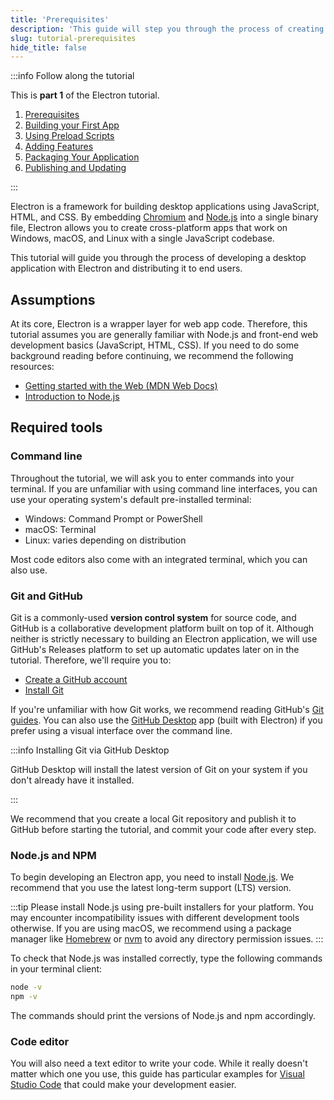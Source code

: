 ```yaml
---
title: 'Prerequisites'
description: 'This guide will step you through the process of creating a barebones Hello World app in Electron, similar to electron/electron-quick-start.'
slug: tutorial-prerequisites
hide_title: false
---
```


:::info Follow along the tutorial

This is **part 1** of the Electron tutorial.

1. [Prerequisites][prerequisites]
1. [Building your First App][building your first app]
1. [Using Preload Scripts][main-renderer]
1. [Adding Features][features]
1. [Packaging Your Application][packaging]
1. [Publishing and Updating][updates]

:::

Electron is a framework for building desktop applications using JavaScript,
HTML, and CSS. By embedding [Chromium][chromium] and [Node.js][node] into a
single binary file, Electron allows you to create cross-platform apps that
work on Windows, macOS, and Linux with a single JavaScript codebase.

This tutorial will guide you through the process of developing a desktop
application with Electron and distributing it to end users.

## Assumptions

At its core, Electron is a wrapper layer for web app code. Therefore, this
tutorial assumes you are generally familiar with Node.js and front-end web
development basics (JavaScript, HTML, CSS). If you need to do some background
reading before continuing, we recommend the following resources:

- [Getting started with the Web (MDN Web Docs)][mdn-guide]
- [Introduction to Node.js][node-guide]

## Required tools

### Command line

Throughout the tutorial, we will ask you to enter commands into your terminal. If you are
unfamiliar with using command line interfaces, you can use your operating system's default
pre-installed terminal:

- Windows: Command Prompt or PowerShell
- macOS: Terminal
- Linux: varies depending on distribution

Most code editors also come with an integrated terminal, which you can also use.

### Git and GitHub

Git is a commonly-used **version control system** for source code, and GitHub is a collaborative
development platform built on top of it. Although neither is strictly necessary to building
an Electron application, we will use GitHub's Releases platform to set up automatic updates later
on in the tutorial. Therefore, we'll require you to:

- [Create a GitHub account](https://github.com/join)
- [Install Git](https://github.com/git-guides/install-git)

If you're unfamiliar with how Git works, we recommend reading GitHub's [Git guides]. You can also
use the [GitHub Desktop] app (built with Electron) if you prefer using a visual interface
over the command line.

:::info Installing Git via GitHub Desktop

GitHub Desktop will install the latest version of Git on your system if you don't already have
it installed.

:::

We recommend that you create a local Git repository and publish it to GitHub before starting
the tutorial, and commit your code after every step.

### Node.js and NPM

To begin developing an Electron app, you need to install [Node.js][node-download].
We recommend that you use the latest long-term support (LTS) version.

:::tip
Please install Node.js using pre-built installers for your platform.
You may encounter incompatibility issues with different development tools otherwise.
If you are using macOS, we recommend using a package manager like [Homebrew] or
[nvm] to avoid any directory permission issues.
:::

To check that Node.js was installed correctly, type the following commands in your
terminal client:

```sh
node -v
npm -v
```

The commands should print the versions of Node.js and npm accordingly.

### Code editor

You will also need a text editor to write your code. While it really doesn't matter which
one you use, this guide has particular examples for [Visual Studio Code] that could
make your development easier.

<!-- Links -->

[chromium]: https://www.chromium.org/
[homebrew]: https://brew.sh/
[mdn-guide]: https://developer.mozilla.org/en-US/docs/Learn/
[node]: https://nodejs.org/
[node-guide]: https://nodejs.dev/learn
[node-download]: https://nodejs.org/en/download/
[nvm]: https://github.com/nvm-sh/nvm
[process-model]: ./process-model.md
[github]: https://github.com/
[git guides]: https://github.com/git-guides/
[github desktop]: https://desktop.github.com/
[visual studio code]: https://code.visualstudio.com/

<!-- Tutorial links -->

[prerequisites]: tutorial-1-prerequisites.md
[building your first app]: tutorial-2-scaffolding.md
[main-renderer]: tutorial-3-main-renderer.md
[features]: tutorial-4-adding-features.md
[packaging]: tutorial-5-packaging.md
[updates]: tutorial-6-publishing-updating.md
